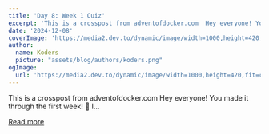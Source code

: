 ```yaml
---
title: 'Day 8: Week 1 Quiz'
excerpt: 'This is a crosspost from adventofdocker.com  Hey everyone! You made it through the first week! 🎉  I...'
date: '2024-12-08'
coverImage: 'https://media2.dev.to/dynamic/image/width=1000,height=420,fit=cover,gravity=auto,format=auto/https%3A%2F%2Fdev-to-uploads.s3.amazonaws.com%2Fuploads%2Farticles%2Fcoy2fysrxbk0xnmxv7fb.png'
author:
  name: Koders
  picture: "assets/blog/authors/koders.png"
ogImage:
  url: 'https://media2.dev.to/dynamic/image/width=1000,height=420,fit=cover,gravity=auto,format=auto/https%3A%2F%2Fdev-to-uploads.s3.amazonaws.com%2Fuploads%2Farticles%2Fcoy2fysrxbk0xnmxv7fb.png'
---
```


This is a crosspost from adventofdocker.com  Hey everyone! You made it through the first week! 🎉  I...

[Read more](https://dev.to/code42cate/day-7-week-1-quiz-dec)
